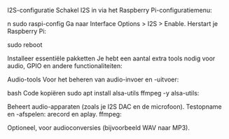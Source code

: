 I2S-configuratie
Schakel I2S in via het Raspberry Pi-configuratiemenu:

n
sudo raspi-config
Ga naar Interface Options > I2S > Enable.
Herstart je Raspberry Pi:

sudo reboot


Installeer essentiële pakketten
Je hebt een aantal extra tools nodig voor audio, GPIO en andere functionaliteiten:

Audio-tools
Voor het beheren van audio-invoer en -uitvoer:

bash
Code kopiëren
sudo apt install alsa-utils ffmpeg -y
alsa-utils:

Beheert audio-apparaten (zoals je I2S DAC en de microfoon).
Testopname en -afspelen: arecord en aplay.
ffmpeg:

Optioneel, voor audioconversies (bijvoorbeeld WAV naar MP3).